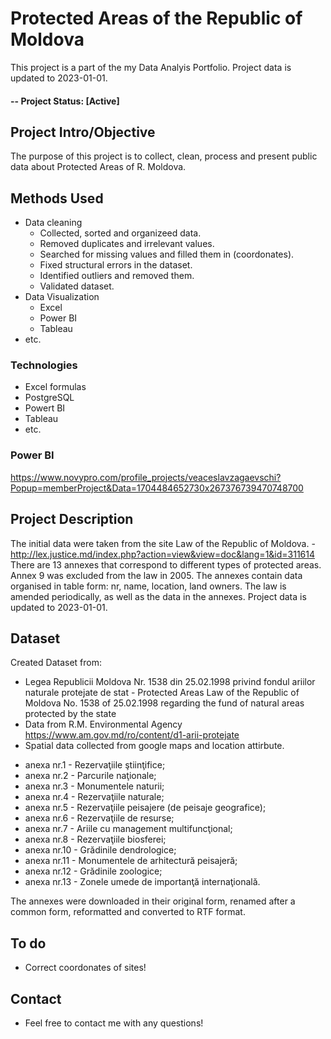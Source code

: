 # Protected Areas of the Republic of Moldova
This project is a part of the my Data Analyis Portfolio.
Project data is updated to 2023-01-01.

#### -- Project Status: [Active]

## Project Intro/Objective
The purpose of this project is to collect, clean, process and present public data about Protected Areas of R. Moldova. 

## Methods Used
* Data cleaning
   - Collected, sorted and organizeed data.
   - Removed duplicates and irrelevant values.
   - Searched for missing values and filled them in (coordonates).
   - Fixed structural errors in the dataset.
   - Identified outliers and removed them.
   - Validated dataset.
* Data Visualization
   - Excel
   - Power BI
   - Tableau 
* etc.

### Technologies
* Excel formulas 
* PostgreSQL
* Powert BI
* Tableau
* etc. 

### Power BI 

https://www.novypro.com/profile_projects/veaceslavzagaevschi?Popup=memberProject&Data=1704484652730x267376739470748700

## Project Description
The initial data were taken from the site Law of the Republic of Moldova. - http://lex.justice.md/index.php?action=view&view=doc&lang=1&id=311614
There are 13 annexes that correspond to different types of protected areas. 
Annex 9 was excluded from the law in 2005. 
The annexes contain data organised in table form: nr, name, location, land owners. 
The law is amended periodically, as well as the data in the annexes. 
Project data is updated to 2023-01-01.

## Dataset

Created Dataset from:
* Legea Republicii Moldova Nr. 1538 din 25.02.1998 privind fondul ariilor naturale protejate de stat - Protected Areas Law of the Republic of Moldova No. 1538 of 25.02.1998 regarding the fund of natural areas protected by the state 
* Data from R.M. Environmental Agency https://www.am.gov.md/ro/content/d1-arii-protejate
* Spatial data collected from google maps and location attirbute.

- anexa nr.1 - Rezervaţiile ştiinţifice;
- anexa nr.2 - Parcurile naţionale;
- anexa nr.3 - Monumentele naturii;
- anexa nr.4 - Rezervaţiile naturale;
- anexa nr.5 - Rezervaţiile peisajere (de peisaje geografice);
- anexa nr.6 - Rezervaţiile de resurse;
- anexa nr.7 - Ariile cu management multifuncţional;
- anexa nr.8 - Rezervaţiile biosferei;
- anexa nr.10 - Grădinile dendrologice;
- anexa nr.11 - Monumentele de arhitectură peisajeră;
- anexa nr.12 - Grădinile zoologice;
- anexa nr.13 - Zonele umede de importanţă internaţională.

The annexes were downloaded in their original form, renamed after a common form, reformatted and converted to RTF format.

## To do
* Correct coordonates of sites!

## Contact
* Feel free to contact me with any questions!
